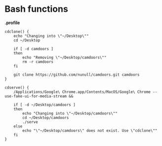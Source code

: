 # Bash functions

**.profile**

	cdclone() {
		echo "Changing into \"~/Desktop\""
		cd ~/Desktop

		if [ -d camdoors ]
		then
			echo "Removing \"~/Desktop/camdoors\""
			rm -r camdoors
		fi

		git clone https://github.com/nunull/camdoors.git camdoors
	}

	cdserve() {
		/Applications/Google\ Chrome.app/Contents/MacOS/Google\ Chrome --use-fake-ui-for-media-stream &&

		if [ -d ~/Desktop/camdoors ]
		then
			echo "Changing into \"~/Desktop/camdoors\""
			cd ~/Desktop/camdoors
			./serve
		else
			echo "\"~/Desktop/camdoors\" does not exist. Use \"cdclone\""
		fi
	}